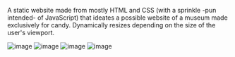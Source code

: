 A static website made from mostly HTML and CSS (with a sprinkle -pun intended- of JavaScript) that ideates a possible website of a museum made exclusively for candy. Dynamically resizes depending on the size of the user's viewport.

![image](https://user-images.githubusercontent.com/96235764/184529922-705a0a23-a237-44cd-8c2e-38e6e24596a9.png)
![image](https://user-images.githubusercontent.com/96235764/184529929-a68971ba-da74-47c9-a301-43848e25f2a9.png)
![image](https://user-images.githubusercontent.com/96235764/184529950-d0fd6314-ad25-4c78-b33a-7abcea346d63.png)
![image](https://user-images.githubusercontent.com/96235764/184529970-80554562-e5fe-4eef-aa34-736ff92ef1b2.png)

